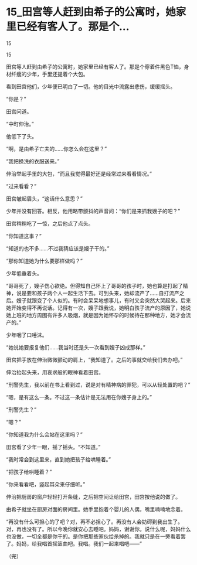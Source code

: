 # 15_田宫等人赶到由希子的公寓时，她家里已经有客人了。那是个...

15

15

田宫等人赶到由希子的公寓时，她家里已经有客人了。那是个穿着件黑色T恤，身材纤瘦的少年，手里还提着个大包。

看到田宫他们，少年便已明白了一切。他的目光中流露出悲伤，缓缓摇头。

“你是？”

田宫问道。

“中町伸治。”

他低下了头。

“啊，是由希子亡夫的……你怎么会在这里？”

“我把换洗的衣服送来。”

伸治举起手里的大包，“而且我觉得最好还是经常过来看看情况。”

“过来看看？”

田宫皱起眉头，“这话什么意思？”

少年并没有回答。相反，他用略带颤抖的声音问：“你们是来抓我嫂子的吧？”

田宫稍稍吃了一惊，之后他点了点头。

“你知道这事？”

“知道的也不多……不过我猜应该是嫂子干的。”

“那你知道她为什么要那样做吗？”

少年低垂着头。

“哥哥死了，嫂子伤心欲绝。但得知自己怀上了哥哥的孩子时，她也算是打起了精神，说是要和孩子两个人一起生活下去。可到头来，她却流产了……自打流产之后。嫂子就跟变了个人似的。有时会呆呆地想事儿，有时又会突然大哭起来。后来她开始变得不再说话。记得有一次，嫂子跟我说，她明白孩子流产的原因了，她说她上班的地方周围有许多人吸烟，就是因为她怀孕的时候待在那种地方，她才会流产的。”

少年咽了口唾沫。

“她说她要报复他们……我当时还是头一次看到嫂子凶成那样。”

田宫把手放在伸治微微颤动的肩上，“我知道了。之后的事就交给我们去办吧。”

伸治抬起头来，用哀求般的眼神看着田宫。

“刑警先生，我以前在书上看到过，说是对有精神病的罪犯，可以从轻处置的吧？”

“嗯，是有这么一条。不过这一条估计是无法用在你嫂子身上的。”

“刑警先生？”

“嗯？”

“你知道我为什么会站在这里吗？”

田宫看了少年一眼，摇了摇头。“不知道。”

“我时常会到这里来，直到她把孩子给哄睡着。”

“把孩子给哄睡着？”

“你来看看吧，竖起耳朵来仔细听。”

伸治把厨房的窗户轻轻打开条缝，之后把空间让给田宫，田宫按他说的做了。

由希子就坐在厨房对面的房间里。她手里抱着个婴儿的人偶，嘴里喃喃地念着。

“再没有什么可担心的了吧？对，再不必担心了。再没有人会妨碍到我出生了。对，再也没有了。所以今晚你就安心去睡吧。妈妈，谢谢你。说什么呢，妈妈什么也没做，一切全都是你干的。是你把那些家伙给杀掉的。我就只是在一旁看着罢了。妈妈，给我唱首摇篮曲吧。我唱。我们一起来唱吧——”

（完）